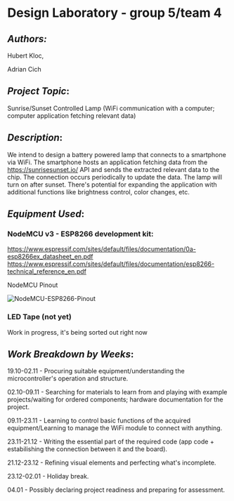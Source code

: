 # **Design Laboratory - group 5/team 4**

## *Authors:* 
Hubert Kloc,

Adrian Cich

## *Project Topic*: 
Sunrise/Sunset Controlled Lamp (WiFi communication with a computer; computer application fetching relevant data)

## *Description*: 
We intend to design a battery powered lamp that connects to a smartphone via WiFi. The smartphone hosts an application fetching data from the https://sunrisesunset.io/ API and sends the extracted relevant data to the chip. The connection occurs periodically to update the data. The lamp will turn on after sunset. There's potential for expanding the application with additional functions like brightness control, color changes, etc.

## *Equipment Used*:

### NodeMCU v3 - ESP8266 development kit: 
https://www.espressif.com/sites/default/files/documentation/0a-esp8266ex_datasheet_en.pdf 
https://www.espressif.com/sites/default/files/documentation/esp8266-technical_reference_en.pdf

NodeMCU Pinout

![NodeMCU-ESP8266-Pinout](https://github.com/hubklo212/Design-Lab/assets/94645329/9a01b7e8-d913-4a53-9bd5-96420af91eca)

### LED Tape (not yet)
Work in progress, it's being sorted out right now

## *Work Breakdown by Weeks*:

19.10-02.11 - Procuring suitable equipment/understanding the microcontroller's operation and structure.

02.10-09.11 - Searching for materials to learn from and playing with example projects/waiting for ordered components; hardware documentation for the project.

09.11-23.11 - Learning to control basic functions of the acquired equipment/Learning to manage the WiFi module to connect with anything.

23.11-21.12 - Writing the essential part of the required code (app code + estabilishing the connection between it and the board).

21.12-23.12 - Refining visual elements and perfecting what's incomplete.

23.12-02.01 - Holiday break.

04.01 - Possibly declaring project readiness and preparing for assessment.
